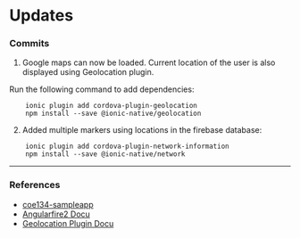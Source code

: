 # Updates

### Commits

1) Google maps can now be loaded. Current location of the user is also displayed using Geolocation plugin.

Run the following command to add dependencies:

```
    ionic plugin add cordova-plugin-geolocation
    npm install --save @ionic-native/geolocation	
```

2) Added multiple markers using locations in the firebase database:

```
    ionic plugin add cordova-plugin-network-information
    npm install --save @ionic-native/network
```

---

### References

* [coe134-sampleapp](https://gitlab.com/agustin.johnpatrick/coe134-sampleapp/tree/firebase)
* [Angularfire2 Docu](https://github.com/angular/angularfire2)
* [Geolocation Plugin Docu](https://github.com/apache/cordova-plugin-geolocation)